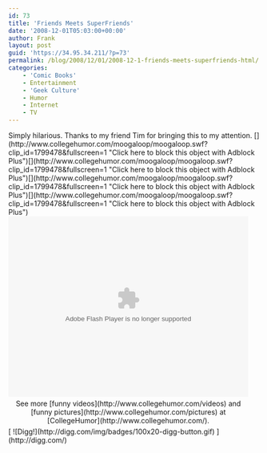 ```yaml
---
id: 73
title: 'Friends Meets SuperFriends'
date: '2008-12-01T05:03:00+00:00'
author: Frank
layout: post
guid: 'https://34.95.34.211/?p=73'
permalink: /blog/2008/12/01/2008-12-1-friends-meets-superfriends-html/
categories:
    - 'Comic Books'
    - Entertainment
    - 'Geek Culture'
    - Humor
    - Internet
    - TV
---
```


<div src="v5">Simply hilarious. Thanks to my friend Tim for bringing this to my attention. [](http://www.collegehumor.com/moogaloop/moogaloop.swf?clip_id=1799478&fullscreen=1 "Click here to block this object with Adblock Plus")[](http://www.collegehumor.com/moogaloop/moogaloop.swf?clip_id=1799478&fullscreen=1 "Click here to block this object with Adblock Plus")[](http://www.collegehumor.com/moogaloop/moogaloop.swf?clip_id=1799478&fullscreen=1 "Click here to block this object with Adblock Plus")[](http://www.collegehumor.com/moogaloop/moogaloop.swf?clip_id=1799478&fullscreen=1 "Click here to block this object with Adblock Plus")<object data="http://www.collegehumor.com/moogaloop/moogaloop.swf?clip_id=1799478&fullscreen=1" height="360" type="application/x-shockwave-flash" width="480"><param name="allowfullscreen" value="true"></param><param name="wmode" value="transparent"></param><param name="AllowScriptAccess" value="true"></param><param name="movie" quality="best" value="http://www.collegehumor.com/moogaloop/moogaloop.swf?clip_id=1799478&fullscreen=1"></param><embed allowscriptaccess="always" height="360" src="http://www.collegehumor.com/moogaloop/moogaloop.swf?clip_id=1799478&fullscreen=1" type="application/x-shockwave-flash" width="480" wmode="transparent"></embed></object>

<div style="padding: 5px 0pt; text-align: center; width: 480px;">See more [funny videos](http://www.collegehumor.com/videos) and [funny pictures](http://www.collegehumor.com/pictures) at [CollegeHumor](http://www.collegehumor.com/).</div>[  
![Digg!](http://digg.com/img/badges/100x20-digg-button.gif)  ](http://digg.com/)

</div>